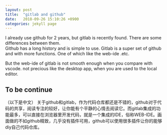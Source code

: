 ```yaml
---
layout: post
title:  "gitlab and github"
date:   2018-09-26 15:10:26 +0900
categories: jekyll page
---
```

I already use github for 2 years, but gitlab is recently found. There are some differences between them.  
Github has a long history and is simple to use. Gitlab is a super set of github and with more functions. One of which like the web-ide .etc.  

But the web-ide of gitlab is not smooth enough when you compare with vscode. not precious like the desktop app, when you are used to the local editor.  

To be continue
----------------------------------------
（以下是中文）
关于github和gitlab，作为代码仓库都还是不错的，github对于代码的共享，阅读专注的较好，让你能有个平静的心情去阅读它。而gitlab集成的功能最多，可以直接在浏览器里开发代码，就是一个集成的IDE，俗称WEB-IDE。画面做的不如github精致，几乎没有插件可用，github可以使用很多插件让你的能够diy自己代码仓库。
